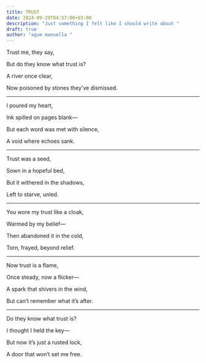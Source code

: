 ```yaml
---
title: TRUST
date: 2024-09-29T04:57:00+03:00
description: "Just something I felt like I should write about "
draft: true
author: "agum manuella "
---
```

Trust me, they say,

But do they know what trust is?

A river once clear,

Now poisoned by stones they’ve dismissed.

_____
I poured my heart,

Ink spilled on pages blank—

But each word was met with silence,

A void where echoes sank.

_____

Trust was a seed,

Sown in a hopeful bed,

But it withered in the shadows,

Left to starve, unled.
______

You wore my trust like a cloak,

Warmed by my belief—


Then abandoned it in the cold,

Torn, frayed, beyond relief.

______
Now trust is a flame,

Once steady, now a flicker—

A spark that shivers in the wind,

But can’t remember what it’s after.

______
Do they know what trust is?

I thought I held the key—

But now it’s just a rusted lock,


A door that won’t set me free.
